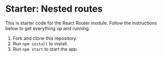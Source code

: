 # Starter: Nested routes

This is starter code for the React Router module. Follow the instructions below to get everything up and running.

1. Fork and clone this repository.
1. Run `npm install` to install.
1. Run `npm start` to start the app.
